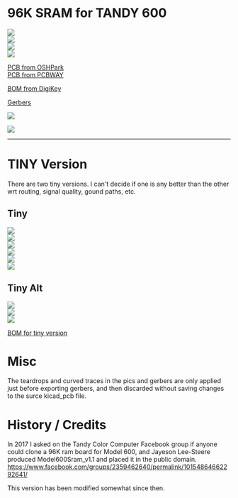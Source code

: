 # 96K SRAM for TANDY 600

![](../../raw/main/PCB/TANDY_600_96K_SRAM.jpg)  
![](../../raw/main/PCB/TANDY_600_96K_SRAM_top.jpg)  
![](../../raw/main/PCB/TANDY_600_96K_SRAM_bottom.jpg)  
![](../../raw/main/PCB/TANDY_600_96K_SRAM.svg)  

[PCB from OSHPark](https://oshpark.com/shared_projects/nBVWvJ2W)  
[PCB from PCBWAY](https://www.pcbway.com/project/shareproject/TANDY_600_RAM.html)  

[BOM from DigiKey](https://www.digikey.com/short/bmpbhbtb)

[Gerbers](../../releases/latest)

![](../../raw/main/TANDY_600_RAM_1.jpg)

![](../../raw/main/TANDY_600_RAM_2.jpg)

----

# TINY Version
There are two tiny versions. I can't decide if one is any better than the other wrt routing, signal quality, gound paths, etc.  

## Tiny
![](../../raw/main/PCB/TANDY_600_96K_SRAM_tiny.jpg)  
![](../../raw/main/PCB/TANDY_600_96K_SRAM_tiny_a.jpg)  
![](../../raw/main/PCB/TANDY_600_96K_SRAM_tiny_b.jpg)  
![](../../raw/main/PCB/TANDY_600_96K_SRAM_tiny_c.jpg)  
![](../../raw/main/PCB/TANDY_600_96K_SRAM_tiny_top.jpg)  
![](../../raw/main/PCB/TANDY_600_96K_SRAM_tiny_bottom.jpg)  

## Tiny Alt
![](../../raw/main/PCB/TANDY_600_96K_SRAM_tiny_alt.jpg)  
![](../../raw/main/PCB/TANDY_600_96K_SRAM_tiny_alt_top.jpg)  
![](../../raw/main/PCB/TANDY_600_96K_SRAM_tiny_alt_bottom.jpg)  

[BOM for tiny version](https://www.digikey.com/short/dd84d9w2)

# Misc  
The teardrops and curved traces in the pics and gerbers are only applied just before exporting gerbers, and then discarded without saving changes to the surce kicad_pcb file.

# History / Credits

In 2017 I asked on the Tandy Color Computer Facebook group if anyone could clone a 96K ram board for Model 600, and Jayeson Lee-Steere produced Model600Sram_v1.1 and placed it in the public domain.  
https://www.facebook.com/groups/2359462640/permalink/10154864662292641/

This version has been modified somewhat since then.
